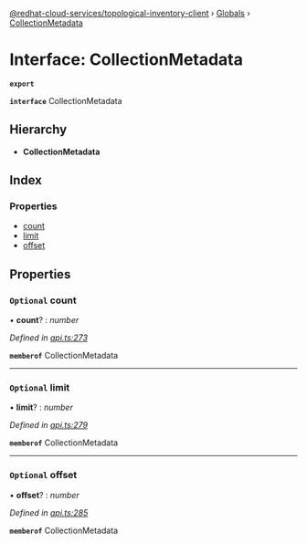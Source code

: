 [@redhat-cloud-services/topological-inventory-client](../README.md) › [Globals](../globals.md) › [CollectionMetadata](collectionmetadata.md)

# Interface: CollectionMetadata

**`export`** 

**`interface`** CollectionMetadata

## Hierarchy

* **CollectionMetadata**

## Index

### Properties

* [count](collectionmetadata.md#optional-count)
* [limit](collectionmetadata.md#optional-limit)
* [offset](collectionmetadata.md#optional-offset)

## Properties

### `Optional` count

• **count**? : *number*

*Defined in [api.ts:273](https://github.com/RedHatInsights/javascript-clients/blob/master/packages/topological-inventory/api.ts#L273)*

**`memberof`** CollectionMetadata

___

### `Optional` limit

• **limit**? : *number*

*Defined in [api.ts:279](https://github.com/RedHatInsights/javascript-clients/blob/master/packages/topological-inventory/api.ts#L279)*

**`memberof`** CollectionMetadata

___

### `Optional` offset

• **offset**? : *number*

*Defined in [api.ts:285](https://github.com/RedHatInsights/javascript-clients/blob/master/packages/topological-inventory/api.ts#L285)*

**`memberof`** CollectionMetadata
